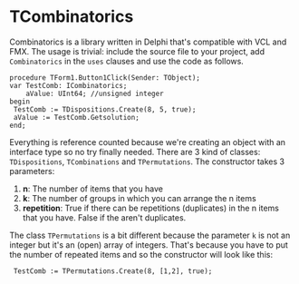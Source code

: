 # TCombinatorics

Combinatorics is a library written in Delphi that's compatible with VCL and FMX. The usage is trivial: include the source file to your project, add `Combinatorics` in the `uses` clauses and use the code as follows.

``` delphi
procedure TForm1.Button1Click(Sender: TObject);
var TestComb: ICombinatorics;
    aValue: UInt64; //unsigned integer
begin 
 TestComb := TDispositions.Create(8, 5, true);
 aValue := TestComb.Getsolution;
end;
```

Everything is reference counted because we're creating an object with an interface type so no try finally needed. There are 3 kind of classes: `TDispositions`, `TCombinations` and `TPermutations`. The constructor takes 3 parameters:

 1. <b>n</b>: The number of items that you have
 2. <b>k</b>: The number of groups in which you can arrange the n items
 3. <b>repetition</b>: True if there can be repetitions (duplicates) in the n items that you have. False if the aren't duplicates.

The class `TPermutations` is a bit different because the parameter `k` is not an integer but it's an (open) array of integers. That's because you have to put the number of repeated items and so the constructor will look like this:

``` delphi
 TestComb := TPermutations.Create(8, [1,2], true);
```
